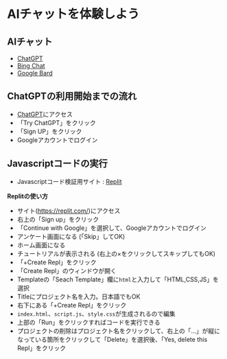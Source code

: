 # AIチャットを体験しよう

## AIチャット

- [ChatGPT](https://openai.com/blog/chatgpt)
- [Bing Chat](https://www.bing.com/)
- [Google Bard](https://bard.google.com/)

## ChatGPTの利用開始までの流れ

- [ChatGPT](https://openai.com/blog/chatgpt)にアクセス
- 「Try ChatGPT」をクリック
- 「Sign UP」をクリック
- Googleアカウントでログイン

## Javascriptコードの実行

- Javascriptコード検証用サイト : [Replit](https://replit.com/)

**Replitの使い方**

- サイト\(<https://replit.com/>\)にアクセス
- 右上の「Sign up」をクリック
- 「Continue with Google」を選択して、Googleアカウントでログイン
- アンケート画面になる (「Skip」してOK)
- ホーム画面になる
- チュートリアルが表示される (右上の×をクリックしてスキップしてもOK)
- 「+Create Repl」をクリック
- 「Create Repl」のウィンドウが開く
- Templateの「Seach Template」欄に`html`と入力して「HTML,CSS,JS」を選択
- Titleにプロジェクト名を入力。日本語でもOK
- 右下にある「+Create Repl」をクリック
- `index.html`、`script.js`、`style.css`が生成されるので編集
- 上部の「Run」をクリックすればコードを実行できる
- プロジェクトの削除はプロジェクト名をクリックして、右上の「…」が縦になっている箇所をクリックして「Delete」を選択後、「Yes, delete this Repl」をクリック

